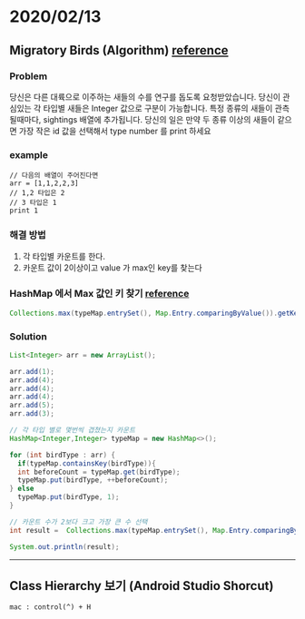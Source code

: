 # 2020/02/13

## Migratory Birds (Algorithm) [reference](https://www.hackerrank.com/challenges/migratory-birds/problem)

### Problem 
당신은 다른 대륙으로 이주하는 새들의 수를 연구를 돕도록 요청받았습니다. 
당신이 관심있는 각 타입별 새들은 Integer 값으로 구분이 가능합니다. 
특정 종류의 새들이 관측 될때마다, sightings 배열에 추가됩니다. 
당신의 일은 만약 두 종류 이상의 새들이 같으면 가장 작은 id 값을 선택해서 type number 를 print 하세요

### example

~~~
// 다음의 배열이 주어진다면
arr = [1,1,2,2,3]
// 1,2 타입은 2
// 3 타입은 1
print 1
~~~

### 해결 방법
  1. 각 타입별 카운트를 한다.
  2. 카운트 값이 2이상이고 value 가 max인 key를 찾는다

### HashMap 에서 Max 값인 키 찾기 [reference](https://stackoverflow.com/questions/5911174/finding-key-associated-with-max-value-in-a-java-map)

~~~java
Collections.max(typeMap.entrySet(), Map.Entry.comparingByValue()).getKey()
~~~

### Solution

~~~java
List<Integer> arr = new ArrayList();

arr.add(1);
arr.add(4);
arr.add(4);
arr.add(4);
arr.add(5);
arr.add(3);

// 각 타입 별로 몇번씩 겹쳤는지 카운트
HashMap<Integer,Integer> typeMap = new HashMap<>();

for (int birdType : arr) {
  if(typeMap.containsKey(birdType)){
  int beforeCount = typeMap.get(birdType);
  typeMap.put(birdType, ++beforeCount);
} else
  typeMap.put(birdType, 1);
}

// 카운트 수가 2보다 크고 가장 큰 수 선택
int result =  Collections.max(typeMap.entrySet(), Map.Entry.comparingByValue()).getKey();

System.out.println(result);
~~~

--------------------------------------------
## Class Hierarchy 보기 (Android Studio Shorcut)
~~~
mac : control(^) + H
~~~
